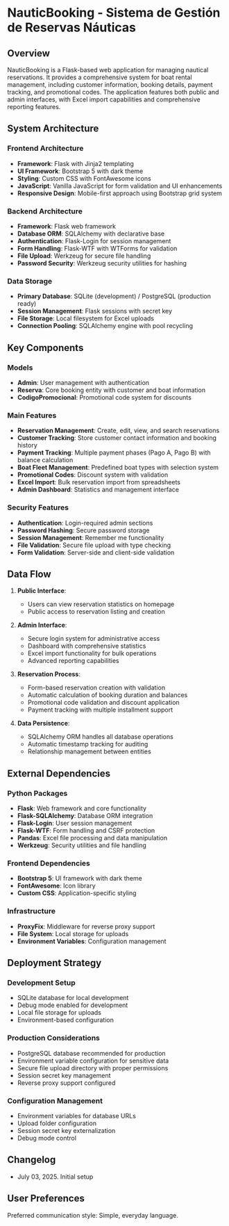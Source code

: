 # NauticBooking - Sistema de Gestión de Reservas Náuticas

## Overview

NauticBooking is a Flask-based web application for managing nautical reservations. It provides a comprehensive system for boat rental management, including customer information, booking details, payment tracking, and promotional codes. The application features both public and admin interfaces, with Excel import capabilities and comprehensive reporting features.

## System Architecture

### Frontend Architecture
- **Framework**: Flask with Jinja2 templating
- **UI Framework**: Bootstrap 5 with dark theme
- **Styling**: Custom CSS with FontAwesome icons
- **JavaScript**: Vanilla JavaScript for form validation and UI enhancements
- **Responsive Design**: Mobile-first approach using Bootstrap grid system

### Backend Architecture
- **Framework**: Flask web framework
- **Database ORM**: SQLAlchemy with declarative base
- **Authentication**: Flask-Login for session management
- **Form Handling**: Flask-WTF with WTForms for validation
- **File Upload**: Werkzeug for secure file handling
- **Password Security**: Werkzeug security utilities for hashing

### Data Storage
- **Primary Database**: SQLite (development) / PostgreSQL (production ready)
- **Session Management**: Flask sessions with secret key
- **File Storage**: Local filesystem for Excel uploads
- **Connection Pooling**: SQLAlchemy engine with pool recycling

## Key Components

### Models
- **Admin**: User management with authentication
- **Reserva**: Core booking entity with customer and boat information
- **CodigoPromocional**: Promotional code system for discounts

### Main Features
- **Reservation Management**: Create, edit, view, and search reservations
- **Customer Tracking**: Store customer contact information and booking history
- **Payment Tracking**: Multiple payment phases (Pago A, Pago B) with balance calculation
- **Boat Fleet Management**: Predefined boat types with selection system
- **Promotional Codes**: Discount system with validation
- **Excel Import**: Bulk reservation import from spreadsheets
- **Admin Dashboard**: Statistics and management interface

### Security Features
- **Authentication**: Login-required admin sections
- **Password Hashing**: Secure password storage
- **Session Management**: Remember me functionality
- **File Validation**: Secure file upload with type checking
- **Form Validation**: Server-side and client-side validation

## Data Flow

1. **Public Interface**: 
   - Users can view reservation statistics on homepage
   - Public access to reservation listing and creation

2. **Admin Interface**:
   - Secure login system for administrative access
   - Dashboard with comprehensive statistics
   - Excel import functionality for bulk operations
   - Advanced reporting capabilities

3. **Reservation Process**:
   - Form-based reservation creation with validation
   - Automatic calculation of booking duration and balances
   - Promotional code validation and discount application
   - Payment tracking with multiple installment support

4. **Data Persistence**:
   - SQLAlchemy ORM handles all database operations
   - Automatic timestamp tracking for auditing
   - Relationship management between entities

## External Dependencies

### Python Packages
- **Flask**: Web framework and core functionality
- **Flask-SQLAlchemy**: Database ORM integration
- **Flask-Login**: User session management
- **Flask-WTF**: Form handling and CSRF protection
- **Pandas**: Excel file processing and data manipulation
- **Werkzeug**: Security utilities and file handling

### Frontend Dependencies
- **Bootstrap 5**: UI framework with dark theme
- **FontAwesome**: Icon library
- **Custom CSS**: Application-specific styling

### Infrastructure
- **ProxyFix**: Middleware for reverse proxy support
- **File System**: Local storage for uploads
- **Environment Variables**: Configuration management

## Deployment Strategy

### Development Setup
- SQLite database for local development
- Debug mode enabled for development
- Local file storage for uploads
- Environment-based configuration

### Production Considerations
- PostgreSQL database recommended for production
- Environment variable configuration for sensitive data
- Secure file upload directory with proper permissions
- Session secret key management
- Reverse proxy support configured

### Configuration Management
- Environment variables for database URLs
- Upload folder configuration
- Session secret key externalization
- Debug mode control

## Changelog
- July 03, 2025. Initial setup

## User Preferences

Preferred communication style: Simple, everyday language.